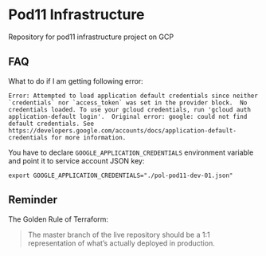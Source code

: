 # Pod11 Infrastructure
Repository for pod11 infrastructure project on GCP

## FAQ

What to do if I am getting following error:
```
Error: Attempted to load application default credentials since neither `credentials` nor `access_token` was set in the provider block.  No credentials loaded. To use your gcloud credentials, run 'gcloud auth application-default login'.  Original error: google: could not find default credentials. See https://developers.google.com/accounts/docs/application-default-credentials for more information.
```

You have to declare `GOOGLE_APPLICATION_CREDENTIALS` environment variable and point it to service account JSON key:
```
export GOOGLE_APPLICATION_CREDENTIALS="./pol-pod11-dev-01.json"
```

## Reminder

The Golden Rule of Terraform:
> The master branch of the live repository should be a 1:1
> representation of what’s actually deployed in production.

